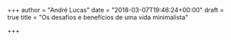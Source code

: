 +++
author = "André Lucas"
date = "2018-03-07T19:46:24+00:00"
draft = true
title = "Os desafios e benefícios de uma vida minimalista"

+++
